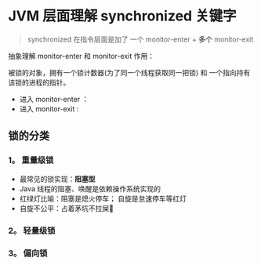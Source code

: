 # JVM 层面理解 synchronized 关键字

> synchronized 在指令层面是加了 一个 monitor-enter + **多个** monitor-exit

抽象理解 monitor-enter 和 monitor-exit 作用：

被锁的对象，拥有一个锁计数器(为了同一个线程获取同一把锁) 和 一个指向持有该锁的进程的指针。

- 进入 monitor-enter ：
- 进入 monitor-exit :

## 锁的分类

### 1。 重量级锁

- 最常见的锁实现：**阻塞型**
- Java 线程的阻塞、唤醒是依赖操作系统实现的
- 红绿灯比喻：阻塞是熄火停车； 自旋是怠速停车等红灯
- 自旋不公平：占着茅坑不拉屎💩



### 2。 轻量级锁

### 3。 偏向锁






